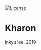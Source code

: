 [![License](https://img.shields.io/badge/license-AGPL%203.0-blue.svg)](LICENSE)

Kharon
=====

inkyu lee, 2019
